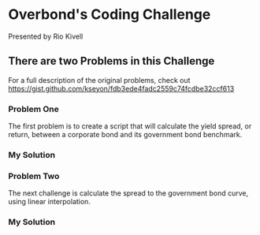 # Overbond's Coding Challenge
Presented by Rio Kivell

## There are two Problems in this Challenge

For a full description of the original problems, check out https://gist.github.com/kseyon/fdb3ede4fadc2559c74fcdbe32ccf613

### Problem One
The first problem is to create a script that will calculate the yield spread, or return, between a corporate bond and its government bond benchmark.

### My Solution



### Problem Two
The next challenge is calculate the spread to the government bond curve, using linear interpolation.


### My Solution

